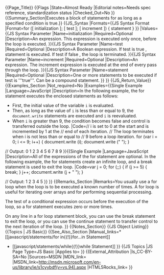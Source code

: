 {{Page_Title}}
{{Flags
|State=Almost Ready
|Editorial notes=Needs spec reference, standardization status
|Checked_Out=No
}}
{{Summary_Section|Executes a block of statements for as long as a specified condition is true.}}
{{JS_Syntax
|Formats={{JS Syntax Format
|Format=for ([ initialization ]; [ test ]; [ increment ]) {
    statement
}
}}
|Values={{JS Syntax Parameter
|Name=initialization
|Required=Optional
|Description=An expression. This expression is executed only once, before the loop is executed.
}}{{JS Syntax Parameter
|Name=test
|Required=Optional
|Description=A Boolean expression. If test is true , statement is executed. If test if false , the loop is terminated.
}}{{JS Syntax Parameter
|Name=increment
|Required=Optional
|Description=An expression. The increment expression is executed at the end of every pass through the loop.
}}{{JS Syntax Parameter
|Name=statement
|Required=Optional
|Description=One or more statements to be executed if test is '''true'''. Can be a compound statement.
}}
}}
{{JS_Return_Value}}
{{Examples_Section
|Not_required=No
|Examples={{Single Example
|Language=JavaScript
|Description=In the following example, the for statement executes the enclosed statements as follows:

* First, the initial value of the variable <code>i</code> is evaluated.
* Then, as long as the value of <code>i</code> is less than or equal to 9, the <code>document.write</code> statements are executed and <code>i</code> is reevaluated.
* When <code>i</code> is greater than 9, the condition becomes false and control is transferred outside the loop.
|Code=// i is set to 0 at the start and is incremented by 1 at the
 // end of each iteration.
 // The loop terminates when i is not less than or equal to
 // 9 before a loop iteration.
 for (var i = 0; i &lt;= 9; i++) {
    document.write (i);
    document.write (" ");
 }
 
 // Output: 0 1 2 3 4 5 6 7 8 9
}}{{Single Example
|Language=JavaScript
|Description=All of the expressions of the for statement are optional. In the following example, the for statements create an infinite loop, and a break statement is used to exit the loop.
|Code=var j = 0;
 for (;;) {
     if (j &gt;= 5) {
         break;
     }
     j++;
     document.write (j + " ");
 }
 
 // Output: 1 2 3 4 5
}}
}}
{{Remarks_Section
|Remarks=You usually use a for loop when the loop is to be executed a known number of times. A for loop is useful for iterating over arrays and for performing sequential processing.

The test of a conditional expression occurs before the execution of the loop, so a for statement executes zero or more times.

On any line in a for loop statement block, you can use the break statement to exit the loop, or you can use the continue statement to transfer control to the next iteration of the loop.
}}
{{Notes_Section}}
{{JS Object Listing}}
{{Topics | JS Basic}}
{{See_Also_Section
|Manual_links=* [[javascript/statements/for in{{!}}for...in Statement]]
* [[javascript/statements/while{{!}}while Statement]]
}}
{{JS Topics
|JS Page Type=JS Basic
|Applies to=
}}
{{External_Attribution
|Is_CC-BY-SA=No
|Sources=MSDN
|MDN_link=
|MSDN_link=http://msdn.microsoft.com/en-us/library/ie/s1cyybdf(v=vs.94).aspx
|HTML5Rocks_link=
}}